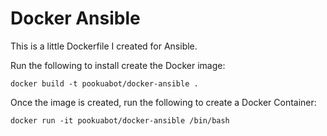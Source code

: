 Docker Ansible
==============

This is a little Dockerfile I created for Ansible.

Run the following to install create the Docker image:
```
docker build -t pookuabot/docker-ansible .
```

Once the image is created, run the following to create a Docker Container:
```
docker run -it pookuabot/docker-ansible /bin/bash
```
